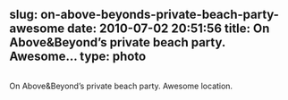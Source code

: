 slug: on-above-beyonds-private-beach-party-awesome
date: 2010-07-02 20:51:56
title: On Above&Beyond’s private beach party. Awesome...
type: photo
---

<img src="{{@asset.url swerner/tumblr/2010-07-02-on-above-beyonds-private-beach-party-awesome-1e4b1f3cda.jpeg}}" alt=""/>

On Above&Beyond’s private beach party. Awesome location.

